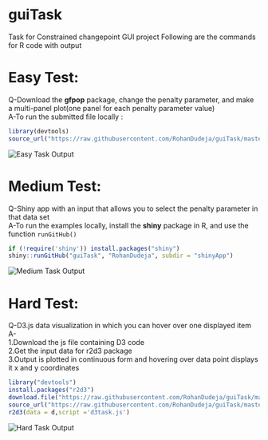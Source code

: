 # guiTask
Task for Constrained changepoint GUI project
Following are the commands for R code with output
# Easy Test:
Q-Download the **gfpop** package, change the penalty parameter, and make a multi-panel plot(one panel for each penalty parameter value)\
A-To run the submitted file locally : 
```r
library(devtools)
source_url("https://raw.githubusercontent.com/RohanDudeja/guiTask/master/easyTask.R")
```
![Easy Task Output](https://user-images.githubusercontent.com/43816495/74726458-7ff29400-5265-11ea-9927-c878945c465e.png)

#  Medium Test:
Q-Shiny app with an input that allows you to select the penalty parameter in that data set\
A-To run the examples locally, install the **shiny** package in R, and use the function `runGitHub()` 
```R
if (!require('shiny')) install.packages("shiny")
shiny::runGitHub("guiTask", "RohanDudeja", subdir = "shinyApp")
```
![Medium Task Output](https://user-images.githubusercontent.com/43816495/74734914-94d72380-5275-11ea-9f5b-bc9c3ef54d45.png)

# Hard Test:
Q-D3.js data visualization in which you can hover over one displayed item\
A-\
1.Download the js file containing D3  code\
2.Get the input data for r2d3 package\
3.Output is plotted in continuous form and hovering over data point displays it x and y coordinates 
```r
library("devtools")
install.packages("r2d3")
download.file("https://raw.githubusercontent.com/RohanDudeja/guiTask/master/d3task/d3task.js",destfile = "d3task.js")
source_url("https://raw.githubusercontent.com/RohanDudeja/guiTask/master/d3task/rdata.R")
r2d3(data = d,script ='d3task.js')
```
![Hard Task Output](https://user-images.githubusercontent.com/43816495/74816974-28662e00-5322-11ea-8a20-64d568fab4ec.png)
